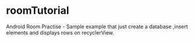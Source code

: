 # roomTutorial
Android Room Practise - Sample example that just create a database ,insert elements and displays rows on recyclerView.
